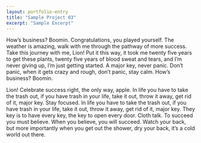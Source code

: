 ```yaml
---
layout: portfolio-entry
title: "Sample Project 03"
excerpt: "Sample Excerpt"
---
```

How’s business? Boomin. Congratulations, you played yourself. The weather is amazing, walk with me through the pathway of more success. Take this journey with me, Lion! Put it this way, it took me twenty five years to get these plants, twenty five years of blood sweat and tears, and I’m never giving up, I’m just getting started. A major key, never panic. Don’t panic, when it gets crazy and rough, don’t panic, stay calm. How’s business? Boomin.

Lion! Celebrate success right, the only way, apple. In life you have to take the trash out, if you have trash in your life, take it out, throw it away, get rid of it, major key. Stay focused. In life you have to take the trash out, if you have trash in your life, take it out, throw it away, get rid of it, major key. They key is to have every key, the key to open every door. Cloth talk. To succeed you must believe. When you believe, you will succeed. Watch your back, but more importantly when you get out the shower, dry your back, it’s a cold world out there.